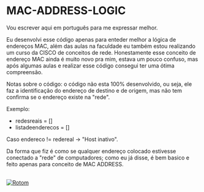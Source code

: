 # MAC-ADDRESS-LOGIC

Vou escrever aqui em português para me expressar melhor. 

Eu desenvolvi esse código apenas para enteder melhor a lógica de endereços MAC, além das aulas na faculdade eu também estou realizando um curso da CISCO de conceitos de rede.
Honestamente esse conceito de endereço MAC ainda é muito novo pra mim, estava um pouco confuso, mas após algumas aulas e realizar esse código consegui ter uma ótima compreensão.

Notas sobre o código: o código não esta 100% desenvolvido, ou seja, ele faz a identificação do endereço de destino e de origem, mas não tem confirma se o endereço existe na "rede".

Exemplo:

- redesreais = []
- listadeenderecos = []

Caso endereco != redereal -> "Host inativo".

Da forma que fiz é como se qualquer endereço colocado estivesse conectado a "rede" de computadores; como eu já disse, é bem basico e feito apenas para conceito de MAC ADDRESS.
<br><br>

<a href="https://pokemondb.net/pokedex/rotom"><img src="https://img.pokemondb.net/sprites/black-white/anim/normal/rotom.gif" alt="Rotom"></a>
